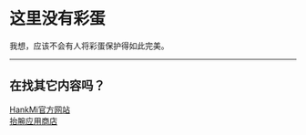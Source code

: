 # 这里没有彩蛋
我想，应该不会有人将彩蛋保护得如此完美。
***
## 在找其它内容吗？
[HankMi官方网站](https://www.hankmi.com/)  
[抬腕应用商店](download/apps.md)
